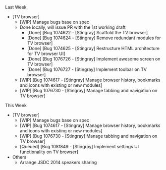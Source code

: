 Last Week

* [TV browser]
  - [WIP] Manage bugs base on spec
  - Done locally, will issue PR with the 1st working draft
    - [Done] [Bug 1074622 - [Stingray] Scaffold the TV browser]
    - [Done] [Bug 1074624 - [Stingray] Remove redundant modules for TV browser]
    - [Done] [Bug 1074625 - [Stingray] Restructure HTML architecture for TV browser UI]
    - [Done] [Bug 1076726 - [Stingray] Implement awesome screen on TV browser]
    - [Done] [Bug 1076727 - [Stingray] Implement toolbar on TV browser]
  - [WIP] [Bug 1074617 - [Stingray] Manage browser history, bookmarks and icons with existing or new modules]
  - [WIP] [Bug 1076730 - [Stingray] Manage tabbing and navigation on TV browser]

This Week

* [TV browser]
  - [WIP] Manage bugs base on spec
  - [WIP] [Bug 1074617 - [Stingray] Manage browser history, bookmarks and icons with existing or new modules]
  - [WIP] [Bug 1076730 - [Stingray] Manage tabbing and navigation on TV browser]
  - [Queued] [Bug 1081849 - [Stingray] Implement settings UI functionality on TV browser]
* Others
  - Arrange JSDC 2014 speakers sharing